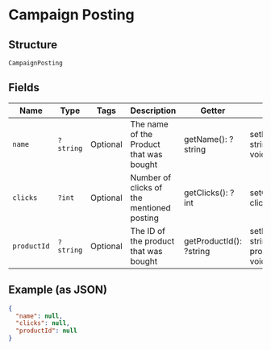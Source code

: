 
# Campaign Posting

## Structure

`CampaignPosting`

## Fields

| Name | Type | Tags | Description | Getter | Setter |
|  --- | --- | --- | --- | --- | --- |
| `name` | `?string` | Optional | The name of the Product that was bought | getName(): ?string | setName(?string name): void |
| `clicks` | `?int` | Optional | Number of clicks of the mentioned posting | getClicks(): ?int | setClicks(?int clicks): void |
| `productId` | `?string` | Optional | The ID of the product that was bought | getProductId(): ?string | setProductId(?string productId): void |

## Example (as JSON)

```json
{
  "name": null,
  "clicks": null,
  "productId": null
}
```

